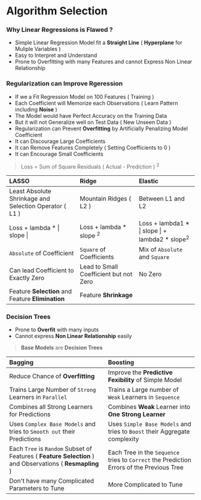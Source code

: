 # Algorithm Selection

### Why Linear Regressions is Flawed ?
- Simple Linear Regression Model fit a **Straight Line** ( **Hyperplane** for Muliple Variables ) 
- Easy to Interpret and Understand
- Prone to Overfitting with many Features and cannot Express Non Linear Relationship

### Regularization can Improve Rgeression
- If we a Fit Regression Model on 100 Features ( Training )
- Each Coefficient will Memorize each Observations ( Learn Pattern including **Noise** )
- The Model would have Perfect Accuracy on the Training Data 
- But it will not Generalize well on Test Data ( New Unseen Data )
- Regularization can Prevent **Overfitting** by Artificially Penalizing Model Coefficient
- It can Discourage Large Coefficients
- It can Remove Features Completely ( Setting Coefficients to 0 )
- It can Encourage Small Coefficients

> Loss = Sum of Square Residuals ( Actual - Prediction ) <sup>2</sup> 

LASSO | Ridge | Elastic
:--- | :--- | :---
Least Absolute Shrinkage and Selection Operator ( L1 ) | Mountain Ridges ( L2 ) | Between L1 and L2 
Loss + lambda * \| slope \| | Loss + lambda * slope <sup>2</sup> | Loss + lambda1 * \| slope \| + lambda2 * slope<sup>2</sup>
`Absolute` of Coefficient | `Square` of Coefficients | Mix of `Absolute` and `Square`
Can lead Coefficient to Exactly Zero | Lead to Small Coefficient but not Zero | No Zero 
Feature **Selection** and Feature **Elimination** | Feature **Shrinkage**

### Decision Trees
- Prone to **Overfit** with many inputs
- Cannot express **Non Linear Relationship** easily

> **Base Models** are **Decision Trees**

Bagging | Boosting
:--- | :---
Reduce Chance of **Overfitting** | Improve the **Predictive Fexibility** of Simple Model
Trains Large Number of `Strong` Learners in `Parallel` | Trains a Large number of `Weak` Learners in `Sequence`
Combines all Strong Learners for Predictions | Combines **Weak** Learner into **One Strong Learner** 
Uses `Complex Base Models` and tries to `Smooth out` their Predictions | Uses `Simple Base Models` and tries to `Boost` their Aggregate complexity
Each `Tree` is `Random` Subset of Features ( **Feature Selection** ) and Observations ( **Resmapling** ) | Each Tree in the `Sequence` tries to `Correct` the Prediction Errors of the Previous Tree 
Don't have many Complicated Parameters to Tune | More Complicated to Tune
